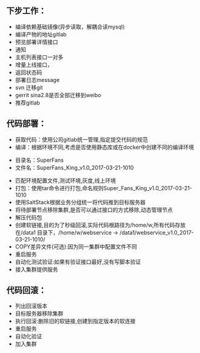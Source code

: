 ## 下步工作：
* 编译依赖基础镜像(异步读取，解耦合读mysql)
* 编译产物的地址gitlab
* 预览部署详情接口
* 通知
* 主机列表接口一对多
* 增量上线接口，
* 返回状态码
* 部署日志message
* svn 迁移git
* gerrit sina2.8是否全部迁移到weibo
* 推荐gitlab

## 代码部署：
* 获取代码：使用公司gitlab统一管理,指定提交代码的规范
* 编译：根据环境不同,考虑是否使用静态库或在docker中创建不同的编译环境
- 目录名：SuperFans
- 文件名：SuperFans_King_v1.0_2017-03-21-1010
* 匹配环境配置文件,测试环境,灰度,线上环境
* 打包：使用tar命令进行打包,命名规则Super_Fans_King_v1.0_2017-03-21-1010
* 使用SaltStack根据业务分组统一将代码推到目标服务器
* 将待部署节点移除集群,是否可以通过接口的方式移除,动态管理节点
* 解压代码包
* 创建软链接,目的为了秒级回滚,实际代码根路径为/home/w,所有代码存放在/data1	目录下，/home/w/webservice -> /data1/webservice_v1.0_2017-03-21-1010/
* COPY差异文件(可选):因为同一集群中配置文件不同
* 重启服务
* 自动化测试验证:如果有验证接口最好,没有写脚本验证
* 接入集群提供服务
## 代码回滚：
* 列出回滚版本
* 目标服务器移除集群
* 执行回滚:删除旧的软链接,创建到指定版本的软连接
* 重启服务
* 自动化验证
* 加入集群
